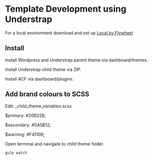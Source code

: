 # Template Development using Understrap

For a local environment download and set up [Local by Flywheel](https://local.getflywheel.com/)

## Install

Install Wordpress and Understrap parent theme via dashboard/themes.

Install Understrap child theme via ZIP.

Install ACF via dashboard/plugins.

## Add brand colours to SCSS

Edit:  _child_theme_variables.scss

$primary: #20B22B;

$secondary: #0A5B12;

$warning: #F41106;


Open terminal and navigate to child theme folder. 

```
gulp watch
```

